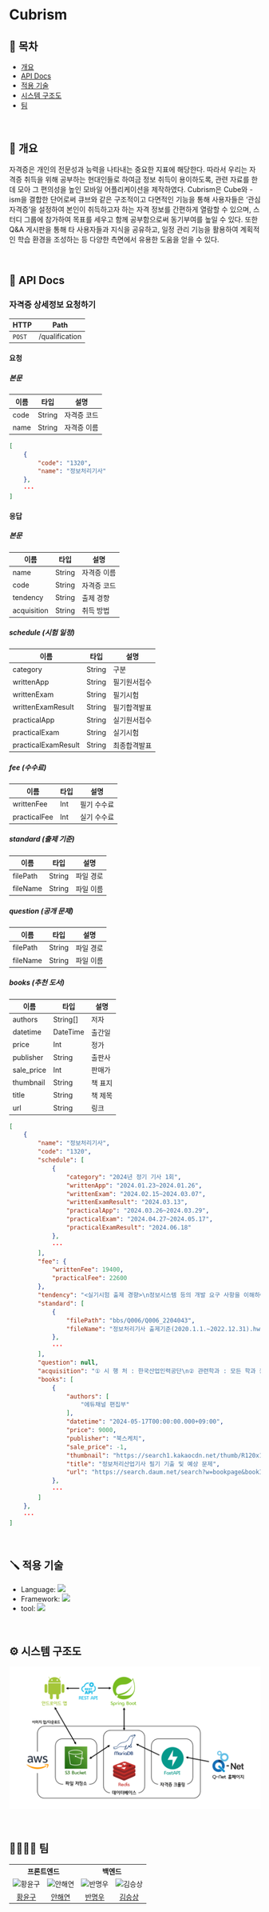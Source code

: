 # Cubrism


## :bookmark: 목차
+ [개요](#pushpin-개요)
+ [API Docs](#abacus-api-docs)
+ [적용 기술](#screwdriver-적용-기술)
+ [시스템 구조도](#gear-시스템-구조도)
+ [팀](#family_man_woman_boy_boy-팀)

</br>

## :pushpin: 개요
자격증은 개인의 전문성과 능력을 나타내는 중요한 지표에 해당한다. 따라서 우리는 자격증 취득을 위해 공부하는 현대인들로 하여금 정보 취득이 용이하도록, 관련 자료를 한데 모아 그 편의성을 높인 모바일 어플리케이션을 제작하였다. Cubrism은 Cube와 -ism을 결합한 단어로써 큐브와 같은 구조적이고 다면적인 기능을 통해 사용자들은 ‘관심 자격증’을 설정하여 본인이 취득하고자 하는 자격 정보를 간편하게 열람할 수 있으며, 스터디 그룹에 참가하여 목표를 세우고 함께 공부함으로써 동기부여를 높일 수 있다. 또한 Q&A 게시판을 통해 타 사용자들과 지식을 공유하고, 일정 관리 기능을 활용하여 계획적인 학습 환경을 조성하는 등 다양한 측면에서 유용한 도움을 얻을 수 있다.

</br>

## :abacus: API Docs
### 자격증 상세정보 요청하기

| HTTP | Path  |
| --- | --- |
| <code>POST</code> | /qualification |

#### 요청

##### 본문
| 이름 | 타입 | 설명 |
| --- | --- | --- |
| code | String | 자격증 코드 |
| name | String | 자격증 이름 |

```json
[
    {
        "code": "1320",
        "name": "정보처리기사"
    },
    ···
]
```

#### 응답

##### 본문
| 이름 | 타입 | 설명 |
| --- | --- | --- |
| name | String | 자격증 이름 |
| code | String | 자격증 코드 |
| tendency | String | 출제 경향 |
| acquisition | String | 취득 방법 |

##### schedule (시험 일정)
| 이름 | 타입 | 설명 |
| --- | --- | --- |
| category | String | 구분 |
| writtenApp | String | 필기원서접수 |
| writtenExam | String | 필기시험 |
| writtenExamResult | String | 필기합격발표 |
| practicalApp | String | 실기원서접수 |
| practicalExam | String | 실기시험 |
| practicalExamResult | String | 최종합격발표 |

##### fee (수수료)
| 이름 | 타입 | 설명 |
| --- | --- | --- |
| writtenFee | Int | 필기 수수료 |
| practicalFee | Int | 실기 수수료 |

##### standard (출제 기준)
| 이름 | 타입 | 설명 |
| --- | --- | --- |
| filePath | String | 파일 경로 |
| fileName | String | 파일 이름 |

##### question (공개 문제)
| 이름 | 타입 | 설명 |
| --- | --- | --- |
| filePath | String | 파일 경로 |
| fileName | String | 파일 이름 |

##### books (추천 도서)
| 이름 | 타입 | 설명 |
| --- | --- | --- |
| authors | String[] | 저자 |
| datetime | DateTime | 출간일 |
| price | Int | 정가 |
| publisher | String | 출판사 |
| sale_price | Int | 판매가 |
| thumbnail | String | 책 표지 |
| title | String | 책 제목 |
| url | String | 링크 |

```json
[
    {
        "name": "정보처리기사",
        "code": "1320",
        "schedule": [
            {
                "category": "2024년 정기 기사 1회",
                "writtenApp": "2024.01.23~2024.01.26",
                "writtenExam": "2024.02.15~2024.03.07",
                "writtenExamResult": "2024.03.13",
                "practicalApp": "2024.03.26~2024.03.29",
                "practicalExam": "2024.04.27~2024.05.17",
                "practicalExamResult": "2024.06.18"
            },
            ···
        ],
        "fee": {
            "writtenFee": 19400,
            "practicalFee": 22600
        },
        "tendency": "<실기시험 출제 경향>\n정보시스템 등의 개발 요구 사항을 이해하여 각 업무에 맞는 소프트웨어의 기능에 관한 설계, 구현 및 테스트를 수행에 필요한\n1. 현행 시스템 분석 및 요구사항 확인(소프트웨어 공학 기술의 요구사항 분석 기법 활용)\n2. 데이터 입출력 구현(논리, 물리데이터베이스 설계, 조작 프로시저 등) ···",
        "standard": [
            {
                "filePath": "bbs/Q006/Q006_2204043",
                "fileName": "정보처리기사 출제기준(2020.1.1.~2022.12.31).hwp"
            },
            ···
        ],
        "question": null,
        "acquisition": "① 시 행 처 : 한국산업인력공단\n② 관련학과 : 모든 학과 응시가능 ···",
        "books": [
            {
                "authors": [
                    "에듀채널 편집부"
                ],
                "datetime": "2024-05-17T00:00:00.000+09:00",
                "price": 9000,
                "publisher": "북스케치",
                "sale_price": -1,
                "thumbnail": "https://search1.kakaocdn.net/thumb/R120x174.q85/?fname=http%3A%2F%2Ft1.daumcdn.net%2Flbook%2Fimage%2F6635273",
                "title": "정보처리산업기사 필기 기출 및 예상 문제",
                "url": "https://search.daum.net/search?w=bookpage&bookId=6635273&q=%EC%A0%95%EB%B3%B4%EC%B2%98%EB%A6%AC%EC%82%B0%EC%97%85%EA%B8%B0%EC%82%AC+%ED%95%84%EA%B8%B0+%EA%B8%B0%EC%B6%9C+%EB%B0%8F+%EC%98%88%EC%83%81+%EB%AC%B8%EC%A0%9C"
            },
            ···
        ]
    },
    ···
]
```

</br>

## :screwdriver: 적용 기술
<ul>
  <li>Language: <img src="https://img.shields.io/badge/python-3776AB?style=for-the-badge&logo=python&logoColor=white"></li>
  <li>Framework: <img src="https://img.shields.io/badge/fastapi-009688?style=for-the-badge&logo=fastapi&logoColor=white"></li>
  <li>tool: <img src="https://img.shields.io/badge/pycharm-000000?style=for-the-badge&logo=pycharm&logoColor=white"></li>
</ul>

</br>

## :gear: 시스템 구조도
![시스템 구조도](https://raw.githubusercontent.com/caadiq/Cubrism/master/image/%EC%8B%9C%EC%8A%A4%ED%85%9C%20%EA%B5%AC%EC%84%B1%EB%8F%84.png)

</br>

## :family_man_woman_boy_boy: 팀
<table>
  <tr>
    <th colspan="2">프론트엔드</th>
    <th colspan="2">백엔드</th>
  </tr>
  <tr>
    <td align="center">
      <img src="https://avatars.githubusercontent.com/u/149460377?v=4" alt="황윤구" style="width:150px;height:150px;">
    </td>
    <td align="center">
      <img src="https://avatars.githubusercontent.com/u/149464663?v=4" alt="안해연" style="width:150px;height:150px;">
    </td>
    <td align="center">
      <img src="https://avatars.githubusercontent.com/u/10990331?v=4" alt="반명우" style="width:150px;height:150px;">
    </td>
    <td align="center">
      <img src="https://avatars.githubusercontent.com/u/74907427?v=4" alt="김승상" style="width:150px;height:150px;">
    </td>
  </tr>
  <tr>
    <td align="center">
      <a href="https://github.com/hyg0527">황윤구</a>
    </td>
    <td align="center">
      <a href="https://github.com/haeyeon623">안해연</a>
    </td>
    <td align="center">
      <a href="https://github.com/caadiq">반명우</a>
    </td>
    <td align="center">
      <a href="https://github.com/seungsang2000">김승상</a>
    </td>
  </tr>
</table>
